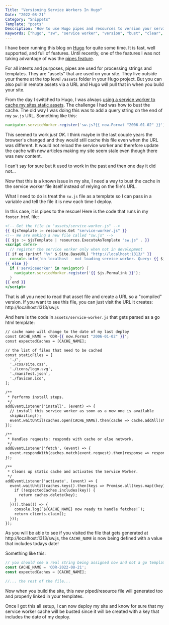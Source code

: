 ```yaml
---
Title: "Versioning Service Workers In Hugo"
Date: "2022-08-21"
Category: "Snippets"
Template: "posts"
Description: "How to use Hugo pipes and resources to version your service worker scripts"
Keywords: ["hugo", "sw", "service worker", "version", "bust", "clear", "script", "resources", "pipes"]
---
```


I have been running this blog on [Hugo](https://gohugo.io/) for quite some time. It is fast, well supported, and full of features. Until recently, one of the features I was not taking advantage of was the [pipes feature](https://gohugo.io/hugo-pipes/introduction/).

For all intents and purposes, pipes are used for processing strings and templates. They are "assets" that are used on your site. They live outside your theme at the top level `/assets` folder in your Hugo project. But you can also pull in remote assets via a URL and Hugo will pull that in when you build your site.

From the day I switched to Hugo, I was always [using a service worker to cache my sites static assets](https://developer.chrome.com/docs/workbox/caching-strategies-overview/#cache-only). The challenge I had was how to bust the cache. The old way I was doing this was to add a query string on the end of my `sw.js` URL. Something like this:

```js
navigator.serviceWorker.register('sw.js?{{ now.Format "2006-01-02" }}');
```

This seemed to work _just OK_. I think maybe in the last couple years the browser's changed and they would still cache this file even when the URL was different. It would not reload the service worker and therefore update the cache with new articles making my site seem stale even though there was new content.

I can't say for sure but it used to work in the past and then one day it did not...

Now that this is a known issue in my site, I need a way to bust the cache in the service worker file itself instead of relying on the file's URL.

What I need to do is treat the `sw.js` file as a template so I can pass in a variable and tell the file it is new each time I deploy.

In this case, it is pipes to the rescue! Here is the code that runs in my `footer.html` file:

```handlebars
<!-- Get the file in "assets/service-worker.js" -->
{{ $jsTemplate := resources.Get "service-worker.js" }}
<!-- We are making a new file called "sw.js" -->
{{ $js := $jsTemplate | resources.ExecuteAsTemplate "sw.js" . }}
<script defer>
  // register the service worker only when not in development
{{ if eq (printf "%v" $.Site.BaseURL) "http://localhost:1313/" }}
  console.info('on localhost - not loading service worker. Query: {{ $js.Permalink }} {{ now.Format "2006-01-02" }}');
{{ else }}
  if ('serviceWorker' in navigator) {
    navigator.serviceWorker.register('{{ $js.Permalink }}');
  }
{{ end }}
</script>
```

That is all you need to read that asset file and create a URL so a "compiled" version. If you want to see this file, you can just visit the URL it creates: http://localhost:1313/sw.js

And here is the code in `assets/service-worker.js` that gets parsed as a go html template:

```handlebars
// cache name will change to the date of my last deploy
const CACHE_NAME = 'ODR-{{ now.Format "2006-01-02" }}';
const expectedCaches = [CACHE_NAME];

// the list of files that need to be cached
const staticFiles = [
  './',
  './css/site.css',
  './icons/logo.svg',
  './manifest.json',
  './favicon.ico',
];

/**
 * Performs install steps.
 */
addEventListener('install', (event) => {
  // install this service worker as soon as a new one is available
  skipWaiting();
  event.waitUntil(caches.open(CACHE_NAME).then(cache => cache.addAll(staticFiles)));
});

/**
 * Handles requests: responds with cache or else network.
 */
addEventListener('fetch', (event) => {
  event.respondWith(caches.match(event.request).then(response => response || fetch(event.request)));
});

/**
 * Cleans up static cache and activates the Service Worker.
 */
addEventListener('activate', (event) => {
  event.waitUntil(caches.keys().then(keys => Promise.all(keys.map((key) => {
    if (!expectedCaches.includes(key)) {
      return caches.delete(key);
    }
  }))).then(() => {
    console.log(`${CACHE_NAME} now ready to handle fetches!`);
    return clients.claim();
  }));
});
```

As you will be able to see if you visited the file that gets generated at http://localhost:1313/sw.js, the `CACHE_NAME` is now being defined with a value that includes todays date!

Something like this:

```js
// you should see a real string being assigned now and not a go template interpolation
const CACHE_NAME = 'ODR-2022-08-21';
const expectedCaches = [CACHE_NAME];

//... the rest of the file...
```

Now when you build the site, this new piped/resource file will generated too and properly linked in your templates.

Once I got this all setup, I can now deploy my site and know for sure that my service worker cache will be busted since it will be created with a key that includes the date of my deploy.
